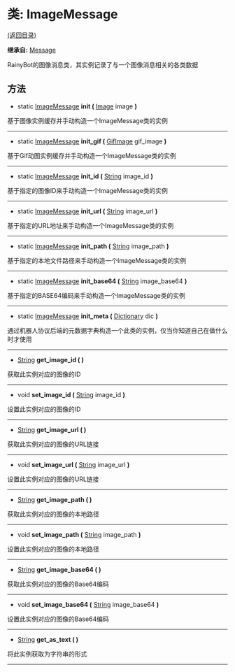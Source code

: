 # 类: ImageMessage

[(返回目录)](./)

**继承自:** [Message](Message.md)

RainyBot的图像消息类，其实例记录了与一个图像消息相关的各类数据

## 方法

* static [ImageMessage](ImageMessage.md) **init (** [Image](https://docs.godotengine.org/en/latest/classes/class\_image.html) image **)**

基于图像实例缓存并手动构造一个ImageMessage类的实例

***

* static [ImageMessage](ImageMessage.md) **init\_gif (** [GifImage](GifImage.md) gif\_image **)**

基于Gif动图实例缓存并手动构造一个ImageMessage类的实例

***

* static [ImageMessage](ImageMessage.md) **init\_id (** [String](https://docs.godotengine.org/en/latest/classes/class\_string.html) image\_id **)**

基于指定的图像ID来手动构造一个ImageMessage类的实例

***

* static [ImageMessage](ImageMessage.md) **init\_url (** [String](https://docs.godotengine.org/en/latest/classes/class\_string.html) image\_url **)**

基于指定的URL地址来手动构造一个ImageMessage类的实例

***

* static [ImageMessage](ImageMessage.md) **init\_path (** [String](https://docs.godotengine.org/en/latest/classes/class\_string.html) image\_path **)**

基于指定的本地文件路径来手动构造一个ImageMessage类的实例

***

* static [ImageMessage](ImageMessage.md) **init\_base64 (** [String](https://docs.godotengine.org/en/latest/classes/class\_string.html) image\_base64 **)**

基于指定的BASE64编码来手动构造一个ImageMessage类的实例

***

* static [ImageMessage](ImageMessage.md) **init\_meta (** [Dictionary](https://docs.godotengine.org/en/latest/classes/class\_dictionary.html) dic **)**

通过机器人协议后端的元数据字典构造一个此类的实例，仅当你知道自己在做什么时才使用

***

* [String](https://docs.godotengine.org/en/latest/classes/class\_string.html) **get\_image\_id ( )**

获取此实例对应的图像的ID

***

* void **set\_image\_id (** [String](https://docs.godotengine.org/en/latest/classes/class\_string.html) image\_id **)**

设置此实例对应的图像的ID

***

* [String](https://docs.godotengine.org/en/latest/classes/class\_string.html) **get\_image\_url ( )**

获取此实例对应的图像的URL链接

***

* void **set\_image\_url (** [String](https://docs.godotengine.org/en/latest/classes/class\_string.html) image\_url **)**

设置此实例对应的图像的URL链接

***

* [String](https://docs.godotengine.org/en/latest/classes/class\_string.html) **get\_image\_path ( )**

获取此实例对应的图像的本地路径

***

* void **set\_image\_path (** [String](https://docs.godotengine.org/en/latest/classes/class\_string.html) image\_path **)**

设置此实例对应的图像的本地路径

***

* [String](https://docs.godotengine.org/en/latest/classes/class\_string.html) **get\_image\_base64 ( )**

获取此实例对应的图像的Base64编码

***

* void **set\_image\_base64 (** [String](https://docs.godotengine.org/en/latest/classes/class\_string.html) image\_base64 **)**

设置此实例对应的图像的Base64编码

***

* [String](https://docs.godotengine.org/en/latest/classes/class\_string.html) **get\_as\_text ( )**

将此实例获取为字符串的形式

***
